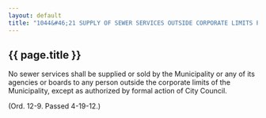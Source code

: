 ---
layout: default 
title: "1044&#46;21 SUPPLY OF SEWER SERVICES OUTSIDE CORPORATE LIMITS PROHIBITED."---

{{ page.title }}
----------------

No sewer services shall be supplied or sold by the Municipality or any
of its agencies or boards to any person outside the corporate limits of
the Municipality, except as authorized by formal action of City Council.

(Ord. 12-9. Passed 4-19-12.)

